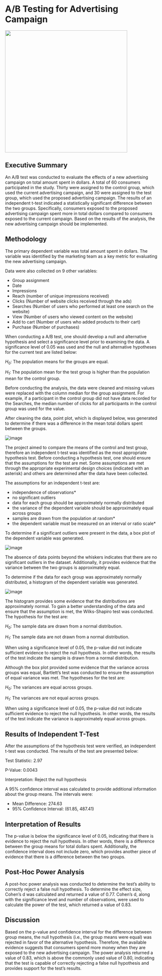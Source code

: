 # A/B Testing for Advertising Campaign

<img src='https://github.com/CJTAYL/ab_testing/assets/64110892/a3d93c1e-d3a4-45d5-b4cb-13bbcc7c5538' width='400' height='400' />


## Executive Summary 

An A/B test was conducted to evaluate the effects of a new advertising campaign on total amount spent in dollars. A total of 60 consumers participated in the study. Thirty were assigned to the control group, which used the current advertising campaign, and 30 were assigned to the test group, which used the proposed advertising campaign. The results of an independent t-test indicated a statistically significant difference between the two groups. Specifically, consumers exposed to the proposed advertising campaign spent more in total dollars compared to consumers exposed to the current campaign. Based on the results of the analysis, the new advertising campaign should be implemented. 

## Methodology

The primary dependent variable was total amount spent in dollars. The variable was identified by the marketing team as a key metric for evaluating the new advertising campaign. 

Data were also collected on 9 other variables:
- Group assignment
- Date
- Impressions
- Reach (number of unique impressions received)
- Clicks (Number of website clicks received through the ads)
- Searches (Number of users who performed at least one search on the website)
- View (Number of users who viewed content on the website)
- Add to cart (Number of users who added products to their cart)
- Purchase (Number of purchases)

When conducting a A/B test, one should develop a null and alternative hypothesis and select a significance level prior to examining the data. A significance level of 0.05 was used and the null and alternative hypotheses for the current test are listed below:

$H_0$: The population means for the groups are equal.

$H_1$: The population mean for the test group is higher than the population mean for the control group.

Before conducting the analysis, the data were cleaned and missing values were replaced with the column median for the group assignment. For example, if a participant in the control group did not have data recorded for the Searches, the median number of clicks for all participants in the control group was used for the value. 

After cleaning the data, point plot, which is displayed below, was generated to determine if there was a difference in the mean total dollars spent between the groups. 

![image](https://github.com/CJTAYL/ab_testing/assets/64110892/d67a887a-d38d-4d86-8b3a-535200b55651)

The project aimed to compare the means of the control and test group, therefore an independent t-test was identified as the most appropriate hypothesis test. Before conducting a hypothesis test, one should ensure that the  assumptions for the test are met. Some assumptions are met through the appropriate experimental design choices (indicated with an asterisk) and others are determined after the data have been collected. 

The assumptions for an independent t-test are:
- independence of observations*
- no significant outliers 
- data for each group should be approximately normally distributed 
- the variance of the dependent variable should be approximately equal across groups
- samples are drawn from the population at random*
- the dependent variable must be measured on an interval or ratio scale*

To determine if a significant outliers were present in the data, a box plot of the dependent variable was generated. 

![image](https://github.com/CJTAYL/ab_testing/assets/64110892/ab816b44-dac1-45f5-bc76-3603d2b8f961)


The absence of data points beyond the whiskers indicates that there are no significant outliers in the dataset. Additionally, it provides evidence that the variance between the two groups is approximately equal. 

To determine if the data for each group was approximately normally distributed, a histogram of the dependent variable was generated. 

![image](https://github.com/CJTAYL/ab_testing/assets/64110892/4b13aa60-e08f-41af-a6bd-b2cbfad69883)

The histogram provides some evidence that the distributions are approximately normal. To gain a better understanding of the data and ensure that the assumption is met, the Wilks-Shapiro test was conducted. The hypothesis for the test are: 

$H_0$: The sample data are drawn from a normal distribution.

$H_1$: The sample data are not drawn from a normal distribution. 

When using a significance level of 0.05, the p-value did not indicate sufficient evidence to reject the null hypothesis. In other words, the results of the test indicate the sample is drawn from a normal distribution. 

Although the box plot provided some evidence that the variance across groups was equal, Bartlett’s test was conducted to ensure the assumption of equal variance was met. The hypotheses for the test are:

$H_0$: The variances are equal across groups.

$H_1$: The variances are not equal across groups.

When using a significance level of 0.05, the p-value did not indicate sufficient evidence to reject the null hypothesis. In other words, the results of the test indicate the variance is approximately equal across groups.

## Results of Independent T-Test 

After the assumptions of the hypothesis test were verified, an independent t-test was conducted. The results of the test are presented below:

Test Statistic: 2.97

P-Value: 0.0043

Interpretation: Reject the null hypothesis

A 95% confidence interval was calculated to provide additional information about the group means. The intervals were:

- Mean Difference: 274.63
- 95% Confidence Interval: (61.85, 487.41)

## Interpretation of Results 

The p-value is below the significance level of 0.05, indicating that there is evidence to reject the null hypothesis. In other words, there is a difference between the group means for total dollars spent. Additionally, the confidence interval does not include zero, which provides another piece of evidence that there is a difference between the two groups.

## Post-Hoc Power Analysis 

A post-hoc power analysis was conducted to determine the test’s ability to correctly reject a false null hypothesis. To determine the effect size, Cohen’s d was calculated and returned a value of 0.77. Cohen’s d, along with the significance level and number of observations, were used to calculate the power of the test, which returned a value of 0.83.
 
## Discussion 

Based on the p-value and confidence interval for the difference between group means, the null hypothesis (i.e., the group means were equal) was rejected in favor of the alternative hypothesis. Therefore, the available evidence suggests that consumers spend more money when they are exposed to the new advertising campaign. The power analysis returned a value of 0.83, which is above the commonly used value of 0.80, indicating that the test is capable of correctly rejecting a false null hypothesis and provides support for the test’s results. 

